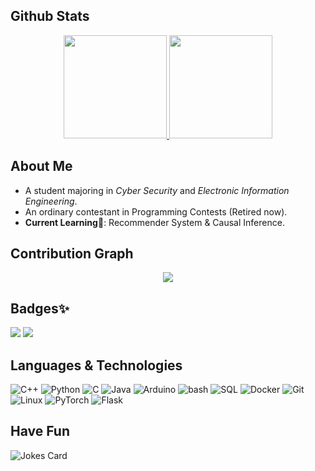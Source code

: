 <!-- ### Hi there. 👋 -->

<!--
**LyuLumos/LyuLumos** is a ✨ _special_ ✨ repository because its `README.md` (this file) appears on your GitHub profile.

Here are some ideas to get you started:

- 🔭 I’m currently working on ...
- 🌱 I’m currently learning ...
- 👯 I’m looking to collaborate on ...
- 🤔 I’m looking for help with ...
- 💬 Ask me about ...
- 📫 How to reach me: ...
- 😄 Pronouns: ...
- ⚡ Fun fact: ...
-->


## Github Stats
<p align="center">
  <a href="https://github.com/lyulumos/github-readme-stats">
    <img src="https://bad-apple-github-readme.vercel.app/api?show_bg=1&username=lyulumos&show_icons=true&line_height=27&theme=tokyonight" height="165">
  </a>
  <a href="https://github.com/lyulumos/github-readme-stats">
    <img src="https://github-readme-stats.vercel.app/api/top-langs/?username=lyulumos&layout=compact&theme=tokyonight&hide=less,SCSS"  height="165">
  </a>
</p>
  
## About Me

- A student majoring in *Cyber Security* and *Electronic Information Engineering*.
- An ordinary contestant in Programming Contests (Retired now).
- **Current Learning**🌱: Recommender System & Causal Inference.
 
## Contribution Graph
<p align="center">
  <img src="https://activity-graph.herokuapp.com/graph?username=lyulumos&theme=react-dark">
</p>

## Badges✨
[<img src="https://img.shields.io/badge/Email-NineOceans-brightgreen">](mailto:3208413453@qq.com)
![](https://visitor-badge.glitch.me/badge?page_id=lyulumos&color=brightgreen) <!--  Visitor Count -->

## Languages & Technologies
![C++](https://img.shields.io/badge/-C++-000?&logo=c%2b%2b&logoColor=00599C)
![Python](https://img.shields.io/badge/-Python-000?&logo=Python)
![C](https://img.shields.io/badge/-C-000?&logo=C)
![Java](https://img.shields.io/badge/-Java-000?&logo=Java&logoColor=007396)
![Arduino](https://img.shields.io/badge/-Arduino-000?&logo=Arduino)
![bash](https://img.shields.io/badge/-Bash-000?&logo=shell)
![SQL](https://img.shields.io/badge/-SQL-000?&logo=MySQL)
![Docker](https://img.shields.io/badge/-Docker-000?&logo=Docker)
![Git](https://img.shields.io/badge/-Git-000?&logo=Git)
![Linux](https://img.shields.io/badge/-Linux-000?&logo=Linux)
![PyTorch](https://img.shields.io/badge/-PyTorch-000?&logo=PyTorch)
![Flask](https://img.shields.io/badge/-Flask-000?&logo=Flask)


## Have Fun
<img src="https://readme-jokes.vercel.app/api?theme=blueberry" alt="Jokes Card" />



